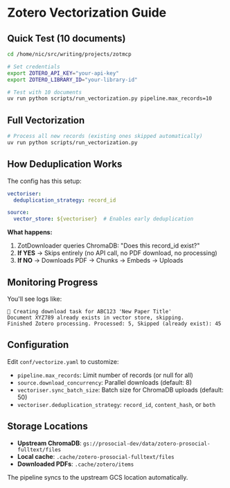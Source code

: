 # Zotero Vectorization Guide

## Quick Test (10 documents)

```bash
cd /home/nic/src/writing/projects/zotmcp

# Set credentials
export ZOTERO_API_KEY="your-api-key"
export ZOTERO_LIBRARY_ID="your-library-id"

# Test with 10 documents
uv run python scripts/run_vectorization.py pipeline.max_records=10
```

## Full Vectorization

```bash
# Process all new records (existing ones skipped automatically)
uv run python scripts/run_vectorization.py
```

## How Deduplication Works

The config has this setup:

```yaml
vectoriser:
  deduplication_strategy: record_id

source:
  vector_store: ${vectoriser}  # Enables early deduplication
```

**What happens:**
1. ZotDownloader queries ChromaDB: "Does this record_id exist?"
2. **If YES** → Skips entirely (no API call, no PDF download, no processing)
3. **If NO** → Downloads PDF → Chunks → Embeds → Uploads

## Monitoring Progress

You'll see logs like:
```
🔵 Creating download task for ABC123 'New Paper Title'
Document XYZ789 already exists in vector store, skipping.
Finished Zotero processing. Processed: 5, Skipped (already exist): 45
```

## Configuration

Edit `conf/vectorize.yaml` to customize:
- `pipeline.max_records`: Limit number of records (or null for all)
- `source.download_concurrency`: Parallel downloads (default: 8)
- `vectoriser.sync_batch_size`: Batch size for ChromaDB uploads (default: 50)
- `vectoriser.deduplication_strategy`: `record_id`, `content_hash`, or `both`

## Storage Locations

- **Upstream ChromaDB**: `gs://prosocial-dev/data/zotero-prosocial-fulltext/files`
- **Local cache**: `.cache/zotero-prosocial-fulltext/files`
- **Downloaded PDFs**: `.cache/zotero/items`

The pipeline syncs to the upstream GCS location automatically.
